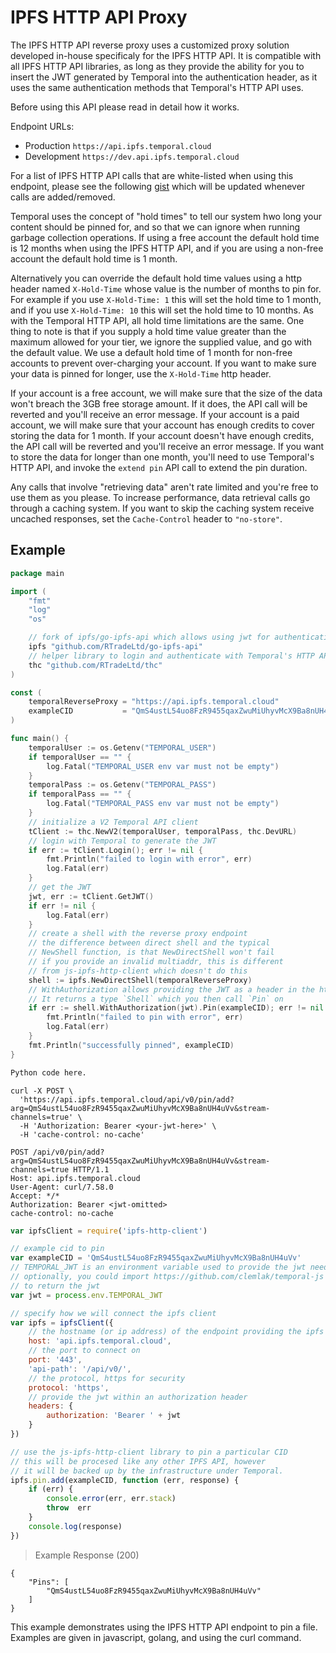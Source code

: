 # IPFS HTTP API Proxy


The IPFS HTTP API reverse proxy uses a customized proxy solution developed in-house specificaly for the IPFS HTTP API. It is compatible with all IPFS HTTP API libraries, as long as they provide the ability for you to insert the JWT generated by Temporal into the authentication header, as it uses the same authentication methods that Temporal's HTTP API uses.

Before using this API please read in detail how it works.

Endpoint URLs:

* Production `https://api.ipfs.temporal.cloud`
* Development `https://dev.api.ipfs.temporal.cloud`

For a list of IPFS HTTP API calls that are white-listed when using this endpoint, please see the following [gist](https://gist.github.com/bonedaddy/55be1cf00e8ffafff6e663c198bf6482) which will be updated whenever calls are added/removed.

Temporal uses the concept of "hold times" to tell our system hwo long your content should be pinned for, and so that we can ignore when running garbage collection operations. If using a free account the default hold time is 12 months when using the IPFS HTTP API, and if you are using a non-free account the default hold time is 1 month.

Alternatively you can override the default hold time values using a http header named `X-Hold-Time` whose value is the number of months to pin for. For example if you use `X-Hold-Time: 1` this will set the hold time to 1 month, and if you use `X-Hold-Time: 10` this will set the hold time to 10 months. As with the Temporal HTTP API, all hold time limitations are the same. One thing to note is that if you supply a hold time value greater than the maximum allowed for your tier, we ignore the supplied value, and go with the default value. We use a default hold time of 1 month for non-free accounts to prevent over-charging your account. If you want to make sure your data is pinned for longer, use the `X-Hold-Time` http header.

If your account is a free account, we will make sure that the size of the data won't breach the 3GB free storage amount. If it does, the API call will be reverted and you'll receive an error message. If your account is a paid account, we will make sure that your account has enough credits to cover storing the data for 1 month. If your account doesn't have enough credits, the API call will be reverted and you'll receive an error message. If you want to store the data for longer than one month, you'll need to use Temporal's HTTP API, and invoke the `extend pin` API call to extend the pin duration. 

Any calls that involve "retrieving data" aren't rate limited and you're free to use them as you please. To increase performance, data retrieval calls go through a caching system. If you want to skip the caching system receive uncached responses, set the `Cache-Control` header to `"no-store"`.

## Example

```go
package main

import (
    "fmt"
    "log"
    "os"

    // fork of ipfs/go-ipfs-api which allows using jwt for authentication
    ipfs "github.com/RTradeLtd/go-ipfs-api"
    // helper library to login and authenticate with Temporal's HTTP API
    thc "github.com/RTradeLtd/thc"
)

const (
    temporalReverseProxy = "https://api.ipfs.temporal.cloud"
    exampleCID           = "QmS4ustL54uo8FzR9455qaxZwuMiUhyvMcX9Ba8nUH4uVv"
)

func main() {
    temporalUser := os.Getenv("TEMPORAL_USER")
    if temporalUser == "" {
        log.Fatal("TEMPORAL_USER env var must not be empty")
    }
    temporalPass := os.Getenv("TEMPORAL_PASS")
    if temporalPass == "" {
        log.Fatal("TEMPORAL_PASS env var must not be empty")
    }
    // initialize a V2 Temporal API client
    tClient := thc.NewV2(temporalUser, temporalPass, thc.DevURL)
    // login with Temporal to generate the JWT
    if err := tClient.Login(); err != nil {
        fmt.Println("failed to login with error", err)
        log.Fatal(err)
    }
    // get the JWT
    jwt, err := tClient.GetJWT()
    if err != nil {
        log.Fatal(err)
    }
    // create a shell with the reverse proxy endpoint
    // the difference between direct shell and the typical
    // NewShell function, is that NewDirectShell won't fail
    // if you provide an invalid multiaddr, this is different
    // from js-ipfs-http-client which doesn't do this
    shell := ipfs.NewDirectShell(temporalReverseProxy)
    // WithAuthorization allows providing the JWT as a header in the http connection
    // It returns a type `Shell` which you then call `Pin` on
    if err := shell.WithAuthorization(jwt).Pin(exampleCID); err != nil {
        fmt.Println("failed to pin with error", err)
        log.Fatal(err)
    }
    fmt.Println("successfully pinned", exampleCID)
}
```

```python
Python code here.
```

```shell
curl -X POST \
  'https://api.ipfs.temporal.cloud/api/v0/pin/add?arg=QmS4ustL54uo8FzR9455qaxZwuMiUhyvMcX9Ba8nUH4uVv&stream-channels=true' \
  -H 'Authorization: Bearer <your-jwt-here>' \
  -H 'cache-control: no-cache'
```

```http
POST /api/v0/pin/add?arg=QmS4ustL54uo8FzR9455qaxZwuMiUhyvMcX9Ba8nUH4uVv&stream-channels=true HTTP/1.1
Host: api.ipfs.temporal.cloud
User-Agent: curl/7.58.0
Accept: */*
Authorization: Bearer <jwt-omitted>
cache-control: no-cache
```

```javascript
var ipfsClient = require('ipfs-http-client')

// example cid to pin
var exampleCID = 'QmS4ustL54uo8FzR9455qaxZwuMiUhyvMcX9Ba8nUH4uVv'
// TEMPORAL_JWT is an environment variable used to provide the jwt needed to authenticate with temoral
// optionally, you could import https://github.com/clemlak/temporal-js and use the login function
// to return the jwt
var jwt = process.env.TEMPORAL_JWT

// specify how we will connect the ipfs client
var ipfs = ipfsClient({
    // the hostname (or ip address) of the endpoint providing the ipfs api
    host: 'api.ipfs.temporal.cloud',
    // the port to connect on
    port: '443',
    'api-path': '/api/v0/',
    // the protocol, https for security
    protocol: 'https',
    // provide the jwt within an authorization header
    headers: {
        authorization: 'Bearer ' + jwt
    }
})

// use the js-ipfs-http-client library to pin a particular CID
// this will be procesed like any other IPFS API, however
// it will be backed up by the infrastructure under Temporal.
ipfs.pin.add(exampleCID, function (err, response) {
    if (err) {
        console.error(err, err.stack)
        throw  err
    }
    console.log(response)
})
```

> Example Response (200)

```
{
    "Pins": [
        "QmS4ustL54uo8FzR9455qaxZwuMiUhyvMcX9Ba8nUH4uVv"
    ]
}
```

This example demonstrates using the IPFS HTTP API endpoint to pin a file. Examples are given in javascript, golang, and using the curl command.